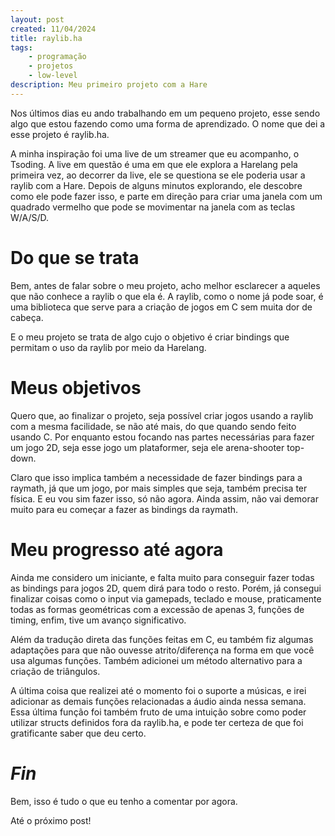 ```yaml
---
layout: post
created: 11/04/2024
title: raylib.ha
tags:
    - programação
    - projetos
    - low-level
description: Meu primeiro projeto com a Hare
---
```

<p>Nos últimos dias eu ando trabalhando em um pequeno projeto, esse sendo algo
que estou fazendo como uma forma de aprendizado. O nome que dei a esse projeto
é raylib.ha.</p> <p>A minha inspiração foi uma live de um streamer que eu
acompanho, o Tsoding. A live em questão é uma em que ele explora a Harelang
pela primeira vez, ao decorrer da live, ele se questiona se ele poderia usar a
raylib com a Hare. Depois de alguns minutos explorando, ele descobre como ele
pode fazer isso, e parte em direção para criar uma janela com um quadrado
vermelho que pode se movimentar na janela com as teclas W/A/S/D.</p> <h1>Do que
se trata</h1> <p>Bem, antes de falar sobre o meu projeto, acho melhor
esclarecer a aqueles que não conhece a raylib o que ela é. A raylib, como o
nome já pode soar, é uma biblioteca que serve para a criação de jogos em C sem
muita dor de cabeça.</p> <p>E o meu projeto se trata de algo cujo o objetivo é
criar bindings que permitam o uso da raylib por meio da Harelang.</p> <h1>Meus
  objetivos</h1> <p>Quero que, ao finalizar o projeto, seja possível criar
jogos usando a raylib com a mesma facilidade, se não até mais, do que quando
sendo feito usando C. Por enquanto estou focando nas partes necessárias para
fazer um jogo 2D, seja esse jogo um plataformer, seja ele arena-shooter
top-down.</p> <p>Claro que isso implica também a necessidade de fazer bindings
para a raymath, já que um jogo, por mais simples que seja, também precisa ter
física. E eu vou sim fazer isso, só não agora. Ainda assim, não vai demorar
muito para eu começar a fazer as bindings da raymath.</p> <h1>Meu progresso até
agora</h1> <p>Ainda me considero um iniciante, e falta muito para conseguir
fazer todas as bindings para jogos 2D, quem dirá para todo o resto. Porém, já
consegui finalizar coisas como o input via gamepads, teclado e mouse,
praticamente todas as formas geométricas com a excessão de apenas 3, funções de
timing, enfim, tive um avanço significativo.</p> <p>Além da tradução direta das
funções feitas em C, eu também fiz algumas adaptações para que não ouvesse
atrito/diferença na forma em que você usa algumas funções. Também adicionei um
método alternativo para a criação de triângulos.</p> <p>A última coisa que
realizei até o momento foi o suporte a músicas, e irei adicionar as demais
funções relacionadas a áudio ainda nessa semana. Essa última função foi também
fruto de uma intuição sobre como poder utilizar structs definidos fora da
raylib.ha, e pode ter certeza de que foi gratificante saber que deu certo.</p>
<h1><em>Fin</em></h1> <p>Bem, isso é tudo o que eu tenho a comentar por
agora.</p> <p>Até o próximo post!</p>

